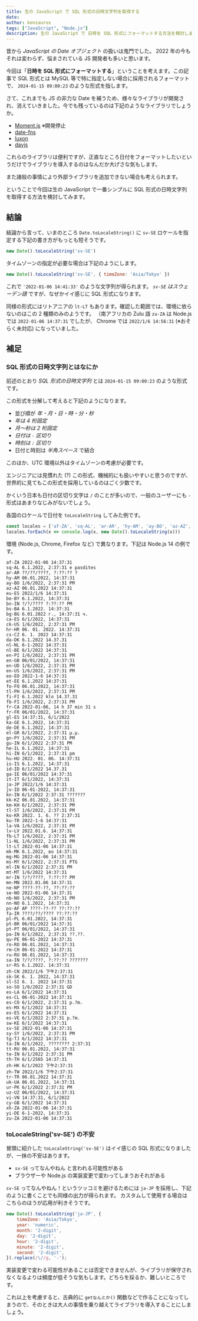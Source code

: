 ```yaml
---
title: 生の JavaScript で SQL 形式の日時文字列を取得する
date: 
author: kenzauros
tags: ["JavaScript", "Node.js"]
description: 生の JavaScript で 日時を SQL 形式にフォーマットする方法を検討しました。
---
```


昔から *JavaScript の Date オブジェクト* の扱いは鬼門でした。 2022 年の今もそれは変わらず、悩まされている JS 開発者も多いと思います。

今回は「**日時を SQL 形式にフォーマットする**」ということを考えます。この記事で SQL 形式とは MySQL 等で特に指定しない場合に採用されるフォーマットで、 `2024-01-15 09:00:23` のような形式を指します。

さて、これまでも JS の非力な Date を補うため、様々なライブラリが開発され、消えていきました。今でも残っているのは下記のようなライブラリでしょうか。

- [Moment.js](https://momentjs.com/) ※開発停止
- [date-fns](https://date-fns.org/)
- [luxon](https://moment.github.io/luxon/#/)
- [dayjs](https://github.com/iamkun/dayjs/blob/dev/docs/ja/README-ja.md)

これらのライブラリは便利ですが、正直なところ日付をフォーマットしたいというだけでライブラリを導入するのはなんだか大げさな気もします。

また諸般の事情により外部ライブラリを追加できない場合も考えられます。

ということで今回は生の JavaScript で一番シンプルに SQL 形式の日時文字列を取得する方法を検討してみます。

## 結論

結論から言って、いまのところ `Date.toLocaleString()` に `sv-SE` ロケールを指定する下記の書き方がもっとも短そうです。

```js
new Date().toLocaleString('sv-SE')
```

タイムゾーンの指定が必要な場合は下記のようにします。

```js
new Date().toLocaleString('sv-SE', { timeZone: 'Asia/Tokyo' })
```

これで `'2022-01-06 14:41:33'` のような文字列が得られます。 *`sv-SE` はスウェーデン語* ですが、なぜかイイ感じに SQL 形式になります。

同様の形式にはリトアニアの `lt-LT` もあります。確認した範囲では、環境に依らないのはこの 2 種類のみのようです。
（南アフリカの Zulu 語 `zu-ZA` は Node.js では `2022-01-06 14:37:31` でしたが、 Chrome では `2022/1/6 14:56:31` (※おそらく未対応) になっていました。

## 補足

### SQL 形式の日時文字列とはなにか

前述のとおり *SQL 形式の日時文字列* とは `2024-01-15 09:00:23` のような形式です。

この形式を分解して考えると下記のようになります。

- 並び順が *年・月・日・時・分・秒*
- *年は 4 桁固定*
- *月～秒は 2 桁固定*
- *日付は `-` 区切り*
- *時刻は `:` 区切り*
- 日付と時刻は *半角スペース* で結合

このほか、UTC 環境以外はタイムゾーンの考慮が必要です。

エンジニアには見慣れた (?) この形式、機械的にも扱いやすいと思うのですが、世界的に見てもこの形式を採用しているのはごく少数です。

かくいう日本も日付の区切り文字は `/` のことが多いので、一般のユーザーにも `-` 形式はあまりなじみがないでしょう。

各国のロケールで日付を `toLocaleString` してみた例です。

```js
const locales = ['af-ZA', 'sq-AL', 'ar-AR', 'hy-AM', 'ay-BO', 'az-AZ', 'eu-ES', 'be-BY', 'bn-IN', 'bs-BA', 'bg-BG', 'ca-ES', 'ck-US', 'hr-HR', 'cs-CZ', 'da-DK', 'nl-NL', 'nl-BE', 'en-PI', 'en-GB', 'en-UD', 'en-US', 'eo-EO', 'et-EE', 'fo-FO', 'tl-PH', 'fi-FI', 'fb-FI', 'fr-CA', 'fr-FR', 'gl-ES', 'ka-GE', 'de-DE', 'el-GR', 'gn-PY', 'gu-IN', 'he-IL', 'hi-IN', 'hu-HU', 'is-IS', 'id-ID', 'ga-IE', 'it-IT', 'ja-JP', 'jv-ID', 'kn-IN', 'kk-KZ', 'km-KH', 'tl-ST', 'ko-KR', 'ku-TR', 'la-VA', 'lv-LV', 'fb-LT', 'li-NL', 'lt-LT', 'mk-MK', 'mg-MG', 'ms-MY', 'ml-IN', 'mt-MT', 'mr-IN', 'mn-MN', 'ne-NP', 'se-NO', 'nb-NO', 'nn-NO', 'ps-AF', 'fa-IR', 'pl-PL', 'pt-BR', 'pt-PT', 'pa-IN', 'qu-PE', 'ro-RO', 'rm-CH', 'ru-RU', 'sa-IN', 'sr-RS', 'zh-CN', 'sk-SK', 'sl-SI', 'so-SO', 'es-LA', 'es-CL', 'es-CO', 'es-MX', 'es-ES', 'es-VE', 'sw-KE', 'sv-SE', 'sy-SY', 'tg-TJ', 'ta-IN', 'tt-RU', 'te-IN', 'th-TH', 'zh-HK', 'zh-TW', 'tr-TR', 'uk-UA', 'ur-PK', 'uz-UZ', 'vi-VN', 'cy-GB', 'xh-ZA', 'yi-DE', 'zu-ZA' ]
locales.forEach(x => console.log(x, new Date().toLocaleString(x)))
```

環境 (Node.js, Chrome, Firefox など) で異なります。下記は Node.js 14 の例です。

```
af-ZA 2022-01-06 14:37:31
sq-AL 6.1.2022, 2:37:31 e pasdites
ar-AR ??/??/????, ?:??:?? ?
hy-AM 06.01.2022, 14:37:31
ay-BO 1/6/2022, 2:37:31 PM
az-AZ 06.01.2022 14:37:31
eu-ES 2022/1/6 14:37:31
be-BY 6.1.2022, 14:37:31
bn-IN ?/?/???? ?:??:?? PM
bs-BA 6.1.2022. 14:37:31
bg-BG 6.01.2022 г., 14:37:31 ч.
ca-ES 6/1/2022, 14:37:31
ck-US 1/6/2022, 2:37:31 PM
hr-HR 06. 01. 2022. 14:37:31
cs-CZ 6. 1. 2022 14:37:31
da-DK 6.1.2022 14.37.31
nl-NL 6-1-2022 14:37:31
nl-BE 6/1/2022 14:37:31
en-PI 1/6/2022, 2:37:31 PM
en-GB 06/01/2022, 14:37:31
en-UD 1/6/2022, 2:37:31 PM
en-US 1/6/2022, 2:37:31 PM
eo-EO 2022-1-6 14:37:31
et-EE 6.1.2022 14:37:31
fo-FO 06.01.2022, 14:37:31
tl-PH 1/6/2022, 2:37:31 PM
fi-FI 6.1.2022 klo 14.37.31
fb-FI 1/6/2022, 2:37:31 PM
fr-CA 2022-01-06, 14 h 37 min 31 s
fr-FR 06/01/2022, 14:37:31
gl-ES 14:37:31, 6/1/2022
ka-GE 6.1.2022, 14:37:31
de-DE 6.1.2022, 14:37:31
el-GR 6/1/2022, 2:37:31 μ.μ.
gn-PY 1/6/2022, 2:37:31 PM
gu-IN 6/1/2022 2:37:31 PM
he-IL 6.1.2022, 14:37:31
hi-IN 6/1/2022, 2:37:31 pm
hu-HU 2022. 01. 06. 14:37:31
is-IS 6.1.2022, 14:37:31
id-ID 6/1/2022 14.37.31
ga-IE 06/01/2022 14:37:31
it-IT 6/1/2022, 14:37:31
ja-JP 2022/1/6 14:37:31
jv-ID 06-01-2022, 14:37:31
kn-IN 6/1/2022 2:37:31 ???????
kk-KZ 06.01.2022, 14:37:31
km-KH 6/1/2022, 2:37:31 PM
tl-ST 1/6/2022, 2:37:31 PM
ko-KR 2022. 1. 6. ?? 2:37:31
ku-TR 2022-1-6 14:37:31
la-VA 1/6/2022, 2:37:31 PM
lv-LV 2022.01.6. 14:37:31
fb-LT 1/6/2022, 2:37:31 PM
li-NL 1/6/2022, 2:37:31 PM
lt-LT 2022-01-06 14:37:31
mk-MK 6.1.2022, во 14:37:31
mg-MG 2022-01-06 14:37:31
ms-MY 6/1/2022, 2:37:31 PTG
ml-IN 6/1/2022 2:37:31 PM
mt-MT 1/6/2022 14:37:31
mr-IN ?/?/????, ?:??:?? PM
mn-MN 2022.01.06 14:37:31
ne-NP ????-??-??, ??:??:??
se-NO 2022-01-06 14:37:31
nb-NO 1/6/2022, 2:37:31 PM
nn-NO 6.1.2022, 14:37:31
ps-AF AP ????-??-?? ??:??:??
fa-IR ????/??/???? ??:??:??
pl-PL 6.01.2022, 14:37:31
pt-BR 06/01/2022 14:37:31
pt-PT 06/01/2022, 14:37:31
pa-IN 6/1/2022, 2:37:31 ??.??.
qu-PE 06-01-2022 14:37:31
ro-RO 06.01.2022, 14:37:31
rm-CH 06-01-2022 14:37:31
ru-RU 06.01.2022, 14:37:31
sa-IN ?/?/????, ?:??:?? ???????
sr-RS 6.1.2022. 14:37:31
zh-CN 2022/1/6 下午2:37:31
sk-SK 6. 1. 2022, 14:37:31
sl-SI 6. 1. 2022 14:37:31
so-SO 1/6/2022 2:37:31 GD
es-LA 6/1/2022 14:37:31
es-CL 06-01-2022 14:37:31
es-CO 6/1/2022, 2:37:31 p.?m.
es-MX 6/1/2022 14:37:31
es-ES 6/1/2022 14:37:31
es-VE 6/1/2022 2:37:31 p.?m.
sw-KE 6/1/2022 14:37:31
sv-SE 2022-01-06 14:37:31
sy-SY 1/6/2022, 2:37:31 PM
tg-TJ 6/1/2022 14:37:31
ta-IN 6/1/2022, ???????? 2:37:31
tt-RU 06.01.2022, 14:37:31
te-IN 6/1/2022 2:37:31 PM
th-TH 6/1/2565 14:37:31
zh-HK 6/1/2022 下午2:37:31
zh-TW 2022/1/6 下午2:37:31
tr-TR 06.01.2022 14:37:31
uk-UA 06.01.2022, 14:37:31
ur-PK 6/1/2022 2:37:31 PM
uz-UZ 06/01/2022, 14:37:31
vi-VN 14:37:31, 6/1/2022
cy-GB 6/1/2022 14:37:31
xh-ZA 2022-01-06 14:37:31
yi-DE 6-1-2022, 14:37:31
zu-ZA 2022-01-06 14:37:31
```

### toLocaleString('sv-SE') の不安

冒頭に紹介した `toLocaleString('sv-SE')` はイイ感じの SQL 形式になりましたが、一抹の不安はあります。

- `sv-SE` ってなんやねん と言われる可能性がある
- ブラウザーや Node.js の実装変更で変わってしまうおそれがある

`sv-SE` ってなんやねん！というツッコミを避けるためには `ja-JP` を採用し、下記のように書くことでも同様の出力が得られます。
カスタムして使用する場合はこちらのほうが応用が利きそうです。

```js
new Date().toLocaleString('ja-JP', {
    timeZone: 'Asia/Tokyo',
    year: 'numeric',
    month: '2-digit',
    day: '2-digit',
    hour: '2-digit',
    minute: '2-digit',
    second: '2-digit',
}).replace(/\//g, '-');
```

実装変更で変わる可能性があることは否定できませんが、ライブラリが保守されなくなるよりは頻度が低そうな気もします。どちらを採るか、難しいところです。

これ以上を考慮すると、古典的に `getなんとか()` 関数などで作ることになってしまうので、そのときは大人の事情を乗り越えてライブラリを導入することにしましょう。

